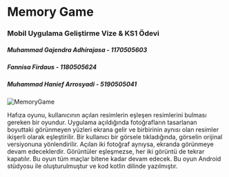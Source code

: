 # Memory Game
### Mobil Uygulama Geliştirme Vize & KS1 Ödevi

##### Muhammad Gajendra Adhirajasa - 1170505603
##### Fannisa Firdaus - 1180505624
##### Muhammad Hanief Arrosyadi - 5190505041

![MemoryGame](https://github.com/FannisaF/Memory-Game/assets/111955970/add18fd7-4bf6-4d7d-aa92-571a6ce4ba45)

Hafıza oyunu, kullanıcının açılan resimlerin eşleşen resimlerini bulması gereken bir oyundur. 
Uygulama açıldığında fotoğrafların tasarlanan boyuttaki görünmeyen yüzleri ekrana gelir ve birbirinin aynısı olan resimler ikişerli olarak eşleştirilir. 
Bir kullanıcı bir görsele tıkladığında, görselin orijinal versiyonuna yönlendirilir. 
Açılan iki fotoğraf aynıysa, ekranda görünmeye devam edeceklerdir. 
Görüntüler eşleşmezse, her iki görüntü de tekrar kapatılır. Bu oyun tüm maçlar bitene kadar devam edecek.
Bu oyun Android stüdyosu ile oluşturulmuştur ve kod kotlin dilinde yazılmıştır.
